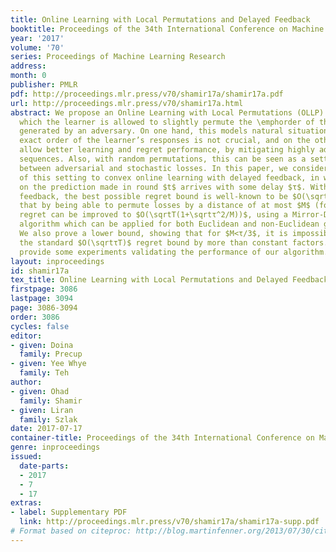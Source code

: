```yaml
---
title: Online Learning with Local Permutations and Delayed Feedback
booktitle: Proceedings of the 34th International Conference on Machine Learning
year: '2017'
volume: '70'
series: Proceedings of Machine Learning Research
address: 
month: 0
publisher: PMLR
pdf: http://proceedings.mlr.press/v70/shamir17a/shamir17a.pdf
url: http://proceedings.mlr.press/v70/shamir17a.html
abstract: We propose an Online Learning with Local Permutations (OLLP) setting, in
  which the learner is allowed to slightly permute the \emphorder of the loss functions
  generated by an adversary. On one hand, this models natural situations where the
  exact order of the learner’s responses is not crucial, and on the other hand, might
  allow better learning and regret performance, by mitigating highly adversarial loss
  sequences. Also, with random permutations, this can be seen as a setting interpolating
  between adversarial and stochastic losses. In this paper, we consider the applicability
  of this setting to convex online learning with delayed feedback, in which the feedback
  on the prediction made in round $t$ arrives with some delay $τ$. With such delayed
  feedback, the best possible regret bound is well-known to be $O(\sqrtτT)$. We prove
  that by being able to permute losses by a distance of at most $M$ (for $M≥τ$), the
  regret can be improved to $O(\sqrtT(1+\sqrtτ^2/M))$, using a Mirror-Descent based
  algorithm which can be applied for both Euclidean and non-Euclidean geometries.
  We also prove a lower bound, showing that for $M<τ/3$, it is impossible to improve
  the standard $O(\sqrtτT)$ regret bound by more than constant factors. Finally, we
  provide some experiments validating the performance of our algorithm.
layout: inproceedings
id: shamir17a
tex_title: Online Learning with Local Permutations and Delayed Feedback
firstpage: 3086
lastpage: 3094
page: 3086-3094
order: 3086
cycles: false
editor:
- given: Doina
  family: Precup
- given: Yee Whye
  family: Teh
author:
- given: Ohad
  family: Shamir
- given: Liran
  family: Szlak
date: 2017-07-17
container-title: Proceedings of the 34th International Conference on Machine Learning
genre: inproceedings
issued:
  date-parts:
  - 2017
  - 7
  - 17
extras:
- label: Supplementary PDF
  link: http://proceedings.mlr.press/v70/shamir17a/shamir17a-supp.pdf
# Format based on citeproc: http://blog.martinfenner.org/2013/07/30/citeproc-yaml-for-bibliographies/
---
```

